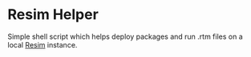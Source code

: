 # Resim Helper

Simple shell script which helps deploy packages and run .rtm files on a local [Resim]([url](https://docs.radixdlt.com/docs/resim-radix-engine-simulator)) instance.
